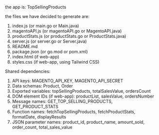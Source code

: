 the app is: TopSellingProducts

the files we have decided to generate are: 
1. index.js (or main.go or Main.java)
2. magentoAPI.js (or magentoAPI.go or MagentoAPI.java)
3. productStats.js (or productStats.go or ProductStats.java)
4. server.js (or server.go or Server.java)
5. README.md
6. package.json (or go.mod or pom.xml)
7. index.html (if web-app)
8. styles.css (if web-app, using Tailwind CSS)

Shared dependencies:
1. API keys: MAGENTO_API_KEY, MAGENTO_API_SECRET
2. Data schemas: Product, Order
3. Exported variables: topSellingProducts, totalSalesValue, ordersCount
4. DOM element IDs (if web-app): productList, salesValue, ordersNumber
5. Message names: GET_TOP_SELLING_PRODUCTS, GET_PRODUCT_STATS
6. Function names: fetchTopSellingProducts, fetchProductStats, formatDate, displayResults
7. JSON parameter names: product_id, product_name, amount_sold, order_count, total_sales_value